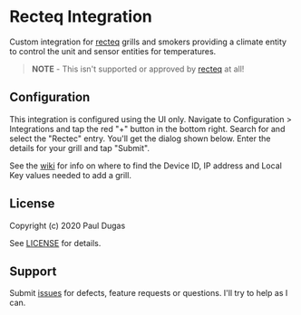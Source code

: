 # Recteq Integration

Custom integration for [recteq][recteq] grills and smokers providing a climate entity to control the unit and sensor entities for temperatures.

> **NOTE** - This isn't supported or approved by [recteq][recteq] at all!

## Configuration

This integration is configured using the UI only. Navigate to Configuration > Integrations and tap the red "+" button in the bottom right. Search for and select the "Rectec" entry. You'll get the dialog shown below. Enter the details for your grill and tap "Submit".

See the [wiki](https://github.com/pdugas/recteq/wiki) for info on where to find the Device ID, IP address and Local Key values needed to add a grill.

## License

Copyright (c) 2020 Paul Dugas

See [LICENSE](LICENSE) for details.

## Support

Submit [issues](https://github.com/pdugas/recteq/issues) for defects, feature requests or questions. I'll try to help as I can.

[recteq]: https://www.recteq.com/
